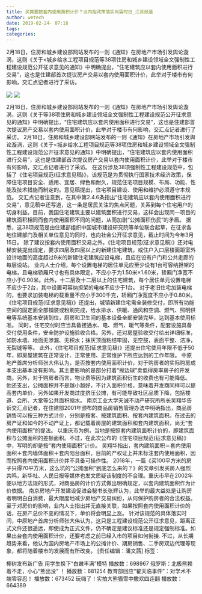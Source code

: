 ```yaml
---
title: 买房要按套内使用面积计价？业内指政策落实尚需时日_江苏频道
author: wetech
date: 2019-02-24- 07:18
tags: 
categories: 
---
```

2月18日，住房和城乡建设部网站发布的一则《通知》在房地产市场引发舆论漩涡，这则《关于<城乡给水工程项目规范等38项住房和城乡建设领域全文强制性工程建设规范公开征求意见的通知》中明确提出，“住宅建筑应以套内使用面积进行交易”，这也是住建部首次提议房产交易以套内使用面积计价，此举对于楼市有何影响，交汇点记者进行了采访。
<!-- more -->
                
<img align="center" border="0" src="http://p1.ifengimg.com/a/2019_09/124b5bd461908cb_size21_w500_h307.jpg" />
                
<img align="center" border="0" src="http://p2.ifengimg.com/a/2016/0810/204c433878d5cf9size1_w16_h16.png" />
            
2月18日，住房和城乡建设部网站发布的一则《通知》在房地产市场引发舆论漩涡，这则《关于等38项住房和城乡建设领域全文强制性工程建设规范公开征求意见的通知》中明确提出，“住宅建筑应以套内使用面积进行交易”，这也是住建部首次提议房产交易以套内使用面积计价，此举对于楼市有何影响，交汇点记者进行了采访。
2月18日，住房和城乡建设部网站发布的一则《通知》在房地产市场引发舆论漩涡，这则《关于<城乡给水工程项目规范等38项住房和城乡建设领域全文强制性工程建设规范公开征求意见的通知》中明确提出，“住宅建筑应以套内使用面积进行交易”，这也是住建部首次提议房产交易以套内使用面积计价，此举对于楼市有何影响，交汇点记者进行了采访。
在这份涉及38项强制性工程建设规范中，包括了《住宅项目规范(征求意见稿)》，该规范是为贯彻执行国家技术经济政策，保障住宅项目安全、适用、宜居、绿色和耐久，规范住宅项目规模、布局、功能、性能及技术措施而制定的。意见稿提出，住宅项目建设、使用和维护必须遵守本规范。
交汇点记者注意到，在其中第2.4.6条指出“住宅建筑应以套内使用面积进行交易”，意见稿中还写道，这一条是居民关注的焦点问题，关系到每个住宅用户的切身利益。目前，我国住宅建筑主要以建筑面积进行交易，这样会出现同一项目的建筑面积相同而套内使用面积不同的问题，从而加剧“公摊面积伤民”的矛盾。
据悉，这38项规范是由住建部组织中国城市建设研究院等单位联合起草，在征求各地住建部门及相关单位意见的同时，也向社会公开征求意见，截止时间为今年3月15日。
除了建议按套内使用面积交易之外，《住宅项目规范(征求意见稿)》还对电梯安装提出规定，要求四层及四层以上的新建住宅建筑，或住户入口层楼面距室外设计地面的高度超过9米的新建住宅建筑应设电梯，且应在设有户门和公共走廊的每层设站。
业内人士介绍，每个设置电梯的居住单元应至少设有1台可容纳担架的电梯，且电梯轿厢尺寸也有具体限定，不应小于为1.50米×1.60米，轿厢门净宽不应小于0.90米。此外，十二层及十二层以上的住宅建筑，每个居住单元设置电梯不应少于2台，其中设置可容纳担架的电梯不应少于1台。
对于老旧住宅加装电梯的，也要求加装电梯的载重量不应小于300千克，轿厢门净宽度不应小于0.80米。
《住宅项目规范(征求意见稿)》还提出，城镇新建住宅需全装修交付，即所有功能空间的固定面全部铺装或粉刷完成，给水排水、供暖、通风和空调、燃气、照明供电等系统基本安装到位，厨房和卫生间的基本设备全部安装完毕，达到基本使用标准。
同时，住宅交付时应当具备接通水、电、燃气、暖气等条件，配套设施具备交付使用条件，安全防护设施验收合格。另外，还对房屋验收交付给出详细标准，如防水墙、地面无渗漏、无积水；抹灰顶面粘结牢固，无空鼓，表面平整、洁净，无裂缝等等。
此外，《住宅项目规范(征求意见稿)》还提出住宅使用年限不低于50年，即房屋建筑在正常设计、正常使用、正常维护下所应达到的工作年限。
中原地产首席分析师张大伟认为，是否按套内使用面积计价，对于购房者的实际购房成本支出基本没有影响。其主要影响的是部分打着“擦边球”卖低得房率房子的开发商。另外，对于购房者而言，物业费等因为建筑面积衍生的收费也有可能降低。
他还支出，公摊面积并不是越小越好，不计入面积价格，意味着开发商同样可以提高套内单价，另外如果开发商过度挤压公摊，有可能导致社区品质下降，包括楼道、会所、大堂等公共面积缩水。
南京工业大学天诚不动产研究所所长吴翔华告诉交汇点记者，在住建部2001年颁布的商品房销售管理办法中明确指出，商品房销售可以按三种方式计价，分别是按套、按建筑面积、按套内建筑面积。在过去的房产证和如今的不动产证上，都记载着房屋的建筑面积和套内建筑面积，尚无“套内使用面积”的提法。
以重庆市为例，当地是按照套内建筑面积计价的，即建筑面积与公摊面积的差额面积。不过，在此次公布的《住宅项目规范(征求意见稿)》中，写明的却是按“套内使用面积”计价。
吴翔华指出，套内建筑面积＝套内使用面积＋套内墙体面积＋套内阳台面积，目前的产权证上并未标注套内使用面积，因而按照套内使用面积计价并不具备可操作性。
2018年，一篇《买100平方米的房子只得70平方米，这么坑的“公摊面积”到底怎么来的？》的文章引发买房人强烈共鸣，新华社、人民日报等媒体也发文质疑该制度的不合理。重庆市早在2002年便以地方法规的形式，对商品房的计价方式做出明确规定，以套内建筑面积作为计价依据。
南京房地产开发建设促进会秘书长张辉认为，此举的最大益处是让购房者明明白白消费，最大限度地减少房地产交易纠纷，从何保护购房者的合法权益。
至于对房价的影响，业内人士指出并无直接关联，如果按照套内使用面积计价的话，在房产总价不变的情况下，单价将会明显上涨。
针对该规范的具体落实时间，中原地产首席分析师张大伟认为，这只是工程建设规范公开征求意见，距离正式文件还很遥远，即使成为正式文件，仍不确定是建议标准还是规定强制标准。如果出台套内使用面积计价，还要考虑之前已经入市的项目如何衔接.
不过，从长期趋势来看，他认为国内房地产市场上的公摊计价、期房销售、二手房双边代理等现象，都将随着楼市的发展而有所改变。
[责任编辑：潘文茜]
标签：
 
 
             
椰树发布新广告 用学生换下“白嫩丰满”模特
播放数：698967
俄罗斯：北极熊赖着不走，小心“熊出没” ！
播放数：681254
教育部回应“翟天临事件”：对学术不端零容忍！
播放数：673452
玩嗨了！实拍大熊猫雪中撒欢四连翻
播放数：664389
